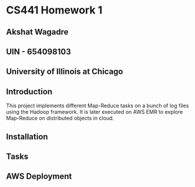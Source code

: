 # CS441 Homework 1
## Akshat Wagadre
## UIN - 654098103
## University of Illinois at Chicago

## Introduction
This project implements different Map-Reduce tasks on a bunch of log files using the Hadoop framework.
It is later executed on AWS EMR to explore Map-Reduce on distributed objects in cloud. 

## Installation

## Tasks

## AWS Deployment